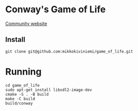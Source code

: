 # Conway's Game of Life

[Community website](https://conwaylife.com/)

## Install
```
git clone git@github.com:mikkokiviniemi/game_of_life.git
```
# Running
```
cd game_of_life
sudo apt-get install libsdl2-image-dev
cmake -S . -B build
make -C build
build/conway
```
